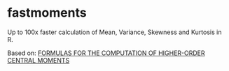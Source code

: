 # fastmoments
Up to 100x faster calculation of Mean, Variance, Skewness and Kurtosis in R.

Based on: [FORMULAS FOR THE COMPUTATION OF HIGHER-ORDER
CENTRAL MOMENTS](https://www.osti.gov/servlets/purl/1426900) 
